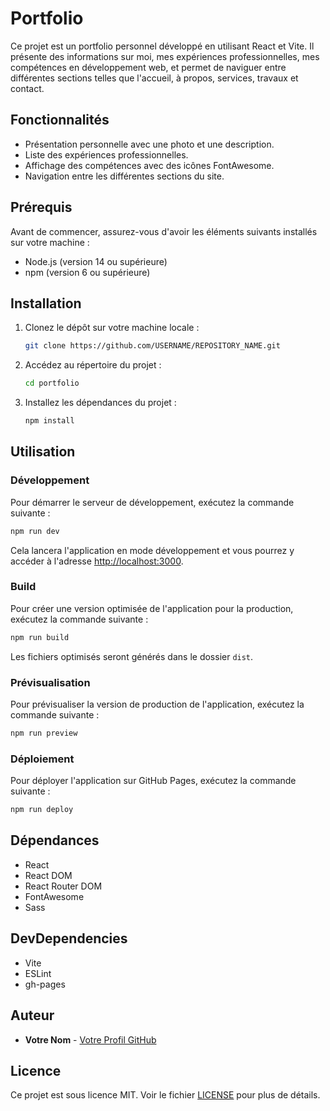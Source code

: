 # Portfolio

Ce projet est un portfolio personnel développé en utilisant React et Vite. Il présente des informations sur moi, mes expériences professionnelles, mes compétences en développement web, et permet de naviguer entre différentes sections telles que l'accueil, à propos, services, travaux et contact.

## Fonctionnalités

- Présentation personnelle avec une photo et une description.
- Liste des expériences professionnelles.
- Affichage des compétences avec des icônes FontAwesome.
- Navigation entre les différentes sections du site.

## Prérequis

Avant de commencer, assurez-vous d'avoir les éléments suivants installés sur votre machine :

- Node.js (version 14 ou supérieure)
- npm (version 6 ou supérieure)

## Installation

1. Clonez le dépôt sur votre machine locale :

   ```bash
   git clone https://github.com/USERNAME/REPOSITORY_NAME.git
   ```

2. Accédez au répertoire du projet :

   ```bash
   cd portfolio
   ```

3. Installez les dépendances du projet :

   ```bash
   npm install
   ```

## Utilisation

### Développement

Pour démarrer le serveur de développement, exécutez la commande suivante :

```bash
npm run dev
```

Cela lancera l'application en mode développement et vous pourrez y accéder à l'adresse [http://localhost:3000](http://localhost:3000).

### Build

Pour créer une version optimisée de l'application pour la production, exécutez la commande suivante :

```bash
npm run build
```

Les fichiers optimisés seront générés dans le dossier `dist`.

### Prévisualisation

Pour prévisualiser la version de production de l'application, exécutez la commande suivante :

```bash
npm run preview
```

### Déploiement

Pour déployer l'application sur GitHub Pages, exécutez la commande suivante :

```bash
npm run deploy
```

## Dépendances

- React
- React DOM
- React Router DOM
- FontAwesome
- Sass

## DevDependencies

- Vite
- ESLint
- gh-pages

## Auteur

- **Votre Nom** - [Votre Profil GitHub](https://github.com/USERNAME)

## Licence

Ce projet est sous licence MIT. Voir le fichier [LICENSE](LICENSE) pour plus de détails.